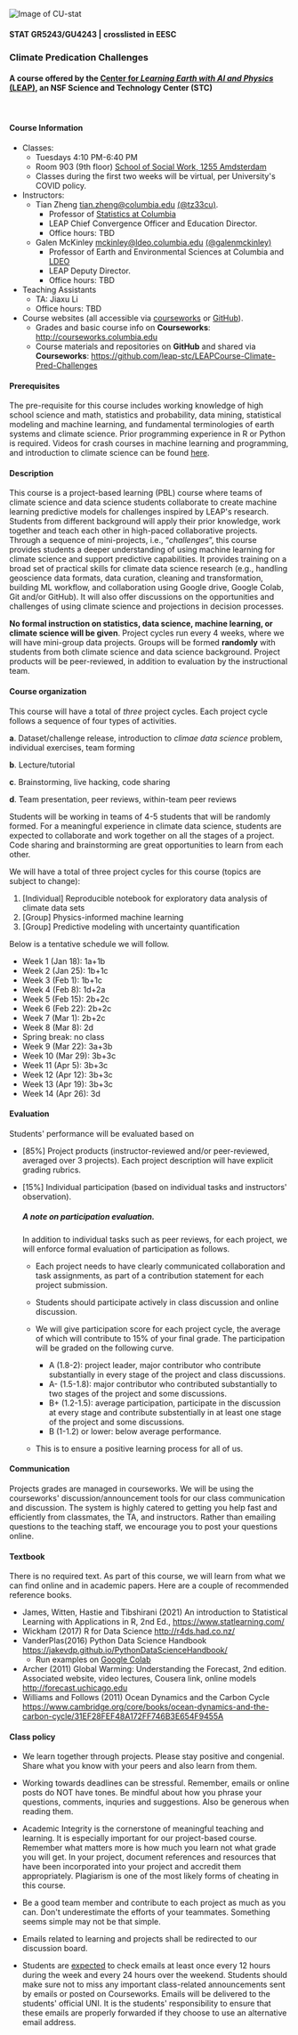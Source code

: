 ![Image of CU-stat](https://res.cloudinary.com/tz33cu/image/upload/v1636673747/Tian-teaching/Screen_Shot_2021-11-11_at_6.35.28_PM.png)

#### STAT GR5243/GU4243 | crosslisted in EESC
### Climate Predication Challenges

#### A course offered by the [Center for *Learning Earth with AI and Physics* (LEAP)](https://leap.columbia.edu/), an NSF Science and Technology Center (STC)

<br/>

#### Course Information
* Classes: 
	* Tuesdays 4:10 PM-6:40 PM
	* Room 903 (9th floor) [School of Social Work, 1255 Amdsterdam](https://stat.columbia.edu/location-and-directions/)
	* Classes during the first two weeks will be virtual, per University's COVID policy.
* Instructors: 
	* Tian Zheng <tian.zheng@columbia.edu> [(@tz33cu)](https://github.com/tz33cu). 
		* Professor of [Statistics at Columbia](http://stat.columbia.edu)
		* LEAP Chief Convergence Officer and Education Director. 
		* Office hours: TBD
	* Galen McKinley <mckinley@ldeo.columbia.edu> [(@galenmckinley)]((https://github.com/galenmckinley))
		* Professor of Earth and Environmental Sciences at Columbia and [LDEO](https://www.ldeo.columbia.edu/)
		* LEAP Deputy Director.
		* Office hours: TBD	
* Teaching Assistants
	* TA: Jiaxu Li
	* Office hours: TBD
* Course websites (all accessible via [courseworks](https://courseworks2.columbia.edu/courses/150725) or [GitHub](https://github.com/leap-stc/LEAPCourse-Climate-Pred-Challenges)).			
	* Grades and basic course info on **Courseworks**: <http://courseworks.columbia.edu>
	* Course materials and repositories on **GitHub** and shared via **Courseworks**: <https://github.com/leap-stc/LEAPCourse-Climate-Pred-Challenges>
 
#### Prerequisites
The pre-requisite for this course includes working knowledge of high school science and math, statistics and probability, data mining, statistical modeling and machine learning, and fundamental terminologies of earth systems and climate science. Prior programming experience in R or Python is required. Videos for crash courses in machine learning and programming, and introduction to climate science can be found [here](https://github.com/leap-stc/LEAPCourse-Climate-Pred-Challenges/blob/main/CourseInfo/LearningResources.md).  

#### Description  
This course is a project-based learning (PBL) course where teams of climate science and data science students collaborate to create machine learning predictive models for challenges inspired by LEAP's research. Students from different background will apply their prior knowledge, work together and teach each other in high-paced collaborative projects. Through a sequence of mini-projects, i.e., “*challenges*”, this course provides students a deeper understanding of using machine learning for climate science and support predictive capabilities. It provides training on a broad set of practical skills for climate data science research (e.g., handling geoscience data formats, data curation, cleaning and transformation, building ML workflow, and collaboration using Google drive, Google Colab, Git and/or GitHub). It will also offer discussions on the opportunities and challenges of using climate science and projections in decision processes.

**No formal instruction on statistics, data science, machine learning, or climate science will be given**. Project cycles run every 4 weeks, where we will have mini-group data projects. Groups will be formed **randomly** with students from both climate science and data science background. Project products will be peer-reviewed, in addition to evaluation by the instructional team.

#### Course organization
This course will have a total of *three* project cycles. Each project cycle follows a sequence of four types of activities. 

**a**. Dataset/challenge release, introduction to *climae data science* problem, individual exercises, team forming

**b**. Lecture/tutorial

**c**. Brainstorming, live hacking, code sharing

**d**. Team presentation, peer reviews, within-team peer reviews

Students will be working in teams of 4-5 students that will be randomly formed. For a meaningful experience in climate data science, students are expected to collaborate and work together on all the stages of a project. Code sharing and brainstorming are great opportunities to learn from each other. 

We will have a total of three project cycles for this course (topics are subject to change):

1. [Individual] Reproducible notebook for exploratory data analysis of climate data sets
2. [Group] Physics-informed machine learning
3. [Group] Predictive modeling with uncertainty quantification

Below is a tentative schedule we will follow.

+ Week 1 (Jan 18): 1a+1b
+ Week 2 (Jan 25): 1b+1c
+ Week 3 (Feb 1): 1b+1c
+ Week 4 (Feb 8): 1d+2a
+ Week 5 (Feb 15): 2b+2c
+ Week 6 (Feb 22): 2b+2c
+ Week 7 (Mar 1): 2b+2c
+ Week 8 (Mar 8): 2d
+ Spring break: no class
+ Week 9 (Mar 22): 3a+3b
+ Week 10 (Mar 29): 3b+3c
+ Week 11 (Apr 5): 3b+3c
+ Week 12 (Apr 12): 3b+3c
+ Week 13 (Apr 19): 3b+3c
+ Week 14 (Apr 26): 3d

#### Evaluation

Students' performance will be evaluated based on 

* [85%] Project products (instructor-reviewed and/or peer-reviewed, averaged over 3 projects). Each project description will have explicit grading rubrics. 
* [15%] Individual participation (based on individual tasks and instructors' observation).

	##### A note on participation evaluation. 
	In addition to individual tasks such as peer reviews, for each project, we will enforce formal evaluation of participation as follows. 
	
	* Each project needs to have clearly communicated collaboration and task assignments, as part of a contribution statement for each project submission. 
	* Students should participate actively in class discussion and online discussion. 
	* We will give participation score for each project cycle, the average of which will contribute to 15% of your final grade. The participation will be graded on the following curve. 
	
		* A (1.8-2): project leader, major contributor who contribute substantially in every stage of the project and class discussions. 
		* A- (1.5-1.8): major contributor who contributed substantially to two stages of the project and some discussions. 
		* B+ (1.2-1.5): average participation, participate in the discussion at every stage and contribute substentially in at least one stage of the project and some discussions. 
		* B (1-1.2) or lower: below average performance.   
	* This is to ensure a positive learning process for all of us.  

#### Communication
Projects grades are managed in courseworks. We will be using the courseworks' discussion/announcement tools for our class communication and discussion. The system is highly catered to getting you help fast and efficiently from classmates, the TA, and instructors. Rather than emailing questions to the teaching staff, we encourage you to post your questions online.

#### Textbook
There is no required text. As part of this course, we will learn from what we can find online and in academic papers. Here are a couple of recommended reference books. 

+ James, Witten, Hastie and Tibshirani (2021) An introduction to Statistical Learning with Applications in R, 2nd Ed., <https://www.statlearning.com/>
+ Wickham (2017) R for Data Science <http://r4ds.had.co.nz/>
+ VanderPlas(2016) Python Data Science Handbook <https://jakevdp.github.io/PythonDataScienceHandbook/>
	+ Run examples on [Google Colab](https://colab.research.google.com/github/jakevdp/PythonDataScienceHandbook/blob/master/notebooks/Index.ipynb)
+ Archer (2011) Global Warming: Understanding the Forecast, 2nd edition. 
	Associated website, video lectures, Cousera link, online models <http://forecast.uchicago.edu>
+ Williams and Follows (2011) Ocean Dynamics and the Carbon Cycle <https://www.cambridge.org/core/books/ocean-dynamics-and-the-carbon-cycle/31EF28FEF48A172FF746B3E654F9455A>

#### Class policy

* We learn together through projects. Please stay positive and congenial. Share what you know with your peers and also learn from them.

* Working towards deadlines can be stressful. Remember, emails or online posts do NOT have tones. Be mindful about how you phrase your questions, comments, inquries and suggestions. Also be generous when reading them. 

* Academic Integrity is the cornerstone of meaningful teaching and learning. It is especially important for our project-based course. Remember what matters more is how much you learn not what grade you will get. In your project, document references and resources that have been incorporated into your project and accredit them appropriately. Plagiarism is one of the most likely forms of cheating in this course. 

* Be a good team member and contribute to each project as much as you can. Don't underestimate the efforts of your teammates. Something seems simple may not be that simple. 

* Emails related to learning and projects shall be redirected to our discussion board.
 
* Students are [expected](http://policylibrary.columbia.edu/student-email-communication-policy) to check emails at least once every 12 hours during the week and every 24 hours over the weekend. Students should make sure not to miss any important class-related announcements sent by emails or posted on Courseworks. Emails will be delivered to the students' official UNI. It is the students' responsibility to ensure that these emails are properly forwarded if they choose to use an alternative email address. 




